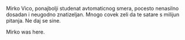 Mirko Vico, ponajbolji studenat avtomaticnog smera, pocesto nenasilno dosadan i neugodno znatizeljan. Mnogo covek zeli da te satare s milijun pitanja. Ne daj se sine.


Mirko was here.
